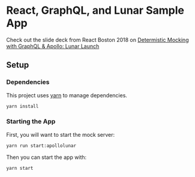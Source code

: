 # React, GraphQL, and Lunar Sample App

Check out the slide deck from React Boston 2018 on [Determistic Mocking with GraphQL & Apollo: Lunar Launch](https://github.com/mjfaga/react-boston-2018-lunar-launch/tree/master/presentation)

## Setup

### Dependencies

This project uses [yarn](https://yarnpkg.com/en/docs/install#mac-stable) to manage dependencies.

```sh
yarn install
```

### Starting the App

First, you will want to start the mock server:

```sh
yarn run start:apollolunar
```

Then you can start the app with:

```sh
yarn start
```
